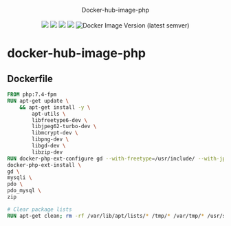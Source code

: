 <p align = "center">
Docker-hub-image-php
<br><br>
<img src="https://img.shields.io/docker/cloud/automated/lip8up/php?style=flat-square">
<img src="https://img.shields.io/docker/cloud/build/lip8up/php?style=flat-square">
<img src="https://img.shields.io/docker/pulls/lip8up/php.svg?style=flat-square">
<img src="https://img.shields.io/docker/v/lip8up/php?sort=date&style=flat-square">
<img alt="Docker Image Version (latest semver)" src="https://img.shields.io/docker/v/lip8up/php?sort=semver&style=flat-square">
</p>

# docker-hub-image-php

## Dockerfile

```Dockerfile
FROM php:7.4-fpm
RUN apt-get update \
    && apt-get install -y \
        apt-utils \
        libfreetype6-dev \
        libjpeg62-turbo-dev \
        libmcrypt-dev \
        libpng-dev \
        libgd-dev \
        libzip-dev
RUN docker-php-ext-configure gd --with-freetype=/usr/include/ --with-jpeg=/usr/include/ && \
docker-php-ext-install \
gd \
mysqli \
pdo \
pdo_mysql \
zip

# Clear package lists
RUN apt-get clean; rm -rf /var/lib/apt/lists/* /tmp/* /var/tmp/* /usr/share/doc/*
```
